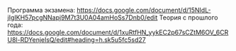 Программа экзамена: https://docs.google.com/document/d/15NIdL-jIgIKH57pcgNNapj9M7t3U0A04amHoSs7Dnb0/edit
Теория с прошлого года: https://docs.google.com/document/d/1xuRtfHN_yykEC2p67sCZtM6OV_6CRU8l-RDYenjeIsQ/edit#heading=h.sk5u5fc5sd27
